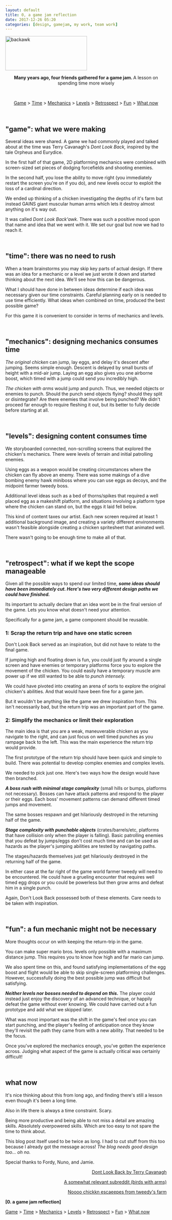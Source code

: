 ```yaml
---
layout: default
title: 0, a game jam reflection
date: 2017-12-26 05:20
categories: [design, gamejam, my work, team work]
---
```

<img class=" wp-image-60 aligncenter" src="https://iuondesign.files.wordpress.com/2017/12/backawk.png" alt="backawk" width="255" height="107" />
<p style="text-align:center;"><strong>Many years ago, four friends gathered for a game jam.
</strong>A lesson on spending time more wisely</p>
<!--more-->

&nbsp;
<p style="text-align:center;"><a href="#game">Game</a> &gt; <a href="#time">Time</a> &gt; <a href="#mechanics">Mechanics</a> &gt; <a href="#levels">Levels</a> &gt; <a href="#retrospect">Retrospect</a> &gt; <a href="#fun">Fun</a> &gt; <a href="#whatnow">What now</a></p>
<a name="game"></a>

&nbsp;
<h2><strong>"game": what we were making</strong></h2>
Several ideas were shared. A game we had commonly played and talked about at the time was Terry Cavanagh's <em>Dont Look Back,</em> inspired by the tale Orpheus and Eurydice.

In the first half of that game, 2D platforming mechanics were combined with screen-sized set pieces of dodging forcefields and shooting enemies.

In the second half, you lose the ability to move right (you immediately restart the screen you're on if you do), and new levels occur to exploit the loss of a cardinal direction.

We ended up thinking of a chicken investigating the depths of it's farm but instead GAINS giant muscular human arms which lets it destroy almost anything on it's way out.

It was called <em>Dont Look Back'awk</em>. There was such a positive mood upon that name and idea that we went with it. We set our goal but now we had to reach it.

<a name="time"></a>

&nbsp;
<h2><strong>"time": there was no need to rush</strong></h2>
When a team brainstorms you may skip key parts of actual design. If there was an idea for a mechanic or a level we just wrote it down and started thinking about the next idea. We'll see how this can be dangerous.

What I should have done in between ideas determine if each idea was necessary given our time constraints. Careful planning early on is needed to use time efficiently. What ideas when combined on time, produced the best possible game?

For this game it is convenient to consider in terms of mechanics and levels.

<a name="mechanics"></a>

&nbsp;
<h2><strong>"mechanics": designing mechanics consumes time</strong></h2>
<em>The original chicken</em> can jump, lay eggs, and delay it's descent after jumping. Seems simple enough. Descent is delayed by small bursts of height with a mid-air jump. Laying an egg also gives you one airborne boost, which timed with a jump could send you incredibly high.

<em>The chicken with arms</em> would jump and punch. Thus, we needed objects or enemies to punch. Should the punch send objects flying? should they split or disintegrate? Are there enemies that involve being punched? We didn't proceed far enough to require fleshing it out, but its better to fully decide before starting at all.

<a name="levels"></a>

&nbsp;
<h2><strong>"levels": designing content consumes time</strong></h2>
We storyboarded connected, non-scrolling screens that explored the chicken's mechanics. There were levels of terrain and initial patrolling enemies.

Using eggs as a weapon would be creating circumstances where the chicken can fly above an enemy. There was some makings of a dive bombing enemy hawk miniboss where you can use eggs as decoys, and the midpoint farmer tweedy boss.

Additional level ideas such as a bed of thorns/spikes that required a well placed egg as a makeshift platform, and situations involving a platform type where the chicken can stand on, but the eggs it laid fell below.

This kind of content taxes our artist. Each new screen required at least 1 additional background image, and creating a variety different environments wasn't feasible alongside creating a chicken spritesheet that animated well.

There wasn't going to be enough time to make all of that.

<a name="retrospect"></a>

&nbsp;
<h2><strong>"retrospect": what if we kept the scope manageable</strong></h2>
Given all the possible ways to spend our limited time, <b><i>some ideas should have been immediately cut. Here's two very different design paths we could have finished. </i></b>

Its important to actually declare that an idea wont be in the final version of the game. Lets you know what doesn't need your attention.

Specifically for a game jam, a game component should be reusable.
<h3><strong>1: Scrap the return trip and have one static screen</strong></h3>
Don't Look Back served as an inspiration, but did not have to relate to the final game.

If jumping high and floating down is fun, you could just fly around a single screen and have enemies or temporary platforms force you to explore the movement of the chicken. You could easily have a temporary muscle arm power up if we still wanted to be able to <em>punch intensely.</em>

We could have pivoted into creating an arena of sorts to explore the original chicken's abilities. And that would have been fine for a game jam.

But it wouldn't be anything like the game we drew inspiration from. This isn't necessarily bad, but the return trip was an important part of the game.
<h3><strong>2: Simplify the mechanics or limit their exploration</strong></h3>
The main idea is that you are a weak, maneuverable chicken as you navigate to the right, and can just focus on well timed punches as you rampage back to the left. This was the main experience the return trip would provide.

The first prototype of the return trip should have been quick and simple to build. There was potential to develop complex enemies and complex levels.

We needed to pick just one. Here's two ways how the design would have then branched.

<em><strong>A boss rush with minimal stage complexity</strong> </em>(small hills or bumps, platforms not necessary). Bosses can have attack patterns and respond to the player or their eggs. Each boss' movement patterns can demand different timed jumps and movement.

The same bosses respawn and get hilariously destroyed in the returning half of the game.

<em><strong>Stage complexity with punchable objects</strong> </em>(crates/barrels/etc, platforms that have collision only when the player is falling). Basic patrolling enemies that you defeat by jumps/eggs don't cost much time and can be used as hazards as the player's jumping abilities are tested by navigating paths.

The stages/hazards themselves just get hilariously destroyed in the returning half of the game.

In either case at the far right of the game world farmer tweedy will need to be encountered. He could have a grueling encounter that requires well timed egg drops or you could be powerless but then grow arms and defeat him in a single punch.

Again, Don't Look Back possessed both of these elements. Care needs to be taken with inspiration.

<a name="fun"></a>

&nbsp;
<h2><strong>"fun": a fun mechanic might not be necessary</strong></h2>
More thoughts occur on with keeping the return-trip in the game.

You can make super mario bros. levels only possible with a maximum distance jump. This requires you to know how high and far mario can jump.

We also spent time on this, and found satisfying implementations of the egg boost and flight would be able to skip single-screen platforming challenges. However, successfully doing the best possible jump was difficult but satisfying.

<em><strong>Neither levels nor bosses needed to depend on this.</strong></em> The player could instead just enjoy the discovery of an advanced technique, or happily defeat the game without ever knowing. We could have carried out a fun prototype and add what we skipped later.

What was most important was the shift in the game's feel once you can start punching, and the player's feeling of anticipation once they know they'll revisit the path they came from with a new ability. That needed to be the focus.

Once you've explored the mechanics enough, you've gotten the experience across. Judging what aspect of the game is actually critical was certainly difficult!

<a name="whatnow"></a>

&nbsp;
<h2><strong>what now</strong></h2>
It's nice thinking about this from long ago, and finding there's still a lesson even though it's been a long time.

Also in life there is always a time constraint. Scary.

Being more productive and being able to not miss a detail are amazing skills. Absolutely overpowered skills. Which are too easy to not spare the time to think about.

This blog post itself used to be twice as long. I had to cut stuff from this too because I already got the message across! <em>The blog needs good design too... oh no.</em>

Special thanks to Fordy, Nuno, and Jamie.
<p style="text-align:right;"><a href="https://terrycavanaghgames.com/dontlookback/" target="_blank" rel="noopener">Dont Look Back by Terry Cavanagh</a></p>
<p style="text-align:right;"><a href="https://www.reddit.com/r/birdswitharms/" target="_blank" rel="noopener">A somewhat relevant subreddit (birds with arms)</a></p>
<p style="text-align:right;"><a href="https://www.youtube.com/watch?v=djMu_E6hNjU" target="_blank" rel="noopener">Noooo chickkn escaeepes from tweedy's farm</a></p>
<strong>[0. a game jam reflection]</strong>

<a href="#game">Game</a> &gt; <a href="#time">Time</a> &gt; <a href="#mechanics">Mechanics</a> &gt; <a href="#levels">Levels</a> &gt; <a href="#retrospect">Retrospect</a> &gt; <a href="#fun">Fun</a> &gt; <a href="#whatnow">What now</a>
